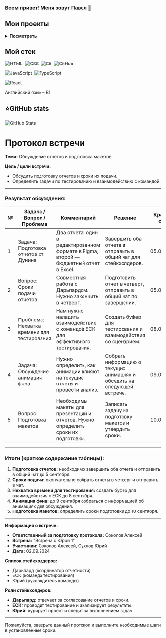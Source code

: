 ### Всем привет! Меня зовут Павел 👋

## Мои проекты 
<details>
<summary><b>Посмотреть</b></summary>
<table>
  <thead>
    <tr>
      <th>Название</th>
      <th>Использованные технологии</th>
      <th>Описание</th>
      <th>Ссылка на код</th>
    </tr>
  </thead>
  <tbody>
    <tr>
      <td><a href='https://venzelland.github.io/memory-game/'>Игра "Найди пару" на JS</a></td>
      <td>JavaScript, CSS, HTML</td>
      <td><b>Pet project.</b> Карточная игра "Найди пару" на JS.</td>
      <td><a href='https://github.com/Venzelland/memory-game'>GitHub</a></td>
    </tr>
    <tr>
      <td><a href='https://venzelland.github.io/math-inequality-gam/'>Math Inequality Game</a></td>
      <td>JavaScript, CSS, HTML</td>
      <td><b>Pet project.</b> Игра для улучшения навыков решения неравенств.</td>
      <td><a href='https://github.com/Venzelland/math-inequality-gam'>GitHub</a></td>
    </tr>
    <tr>
      <td><a href='https://venzelland.github.io/crosses-and-zeroes'>Crosses and Zeroes</a></td>
      <td>JavaScript, CSS, HTML</td>
      <td><b>Pet project.</b> Реализация популярной игры "Крестики-нолики".</td>
      <td><a href='https://github.com/Venzelland/crosses-and-zeroes'>GitHub</a></td>
    </tr>
    <tr>
      <td><a href='https://venzelland.github.io/game-bulls-cows'>Game Bulls and Cows</a></td>
      <td>JavaScript, CSS, HTML</td>
      <td><b>Pet project.</b> Игра "Быки и коровы" для тренировки логического мышления.</td>
      <td><a href='https://github.com/Venzelland/game-bulls-cows'>GitHub</a></td>
    </tr>
    <tr>
      <td><a href='https://venzelland.github.io/Todolist'>Todolist</a></td>
      <td>React, TypeScript</td>
      <td><b>Pet project.</b> Приложение для управления задачами с использованием React и TypeScript.</td>
      <td><a href='https://github.com/Venzelland/Todolist'>GitHub</a></td>
    </tr>
    <tr>
      <td><a href='https://venzelland.github.io/Portfolio'>Portfolio</a></td>
      <td>JavaScript, CSS, HTML</td>
      <td><b>Pet project.</b> Мое портфолио, демонстрирующее мои навыки и проекты.</td>
      <td><a href='https://github.com/Venzelland/Portfolio'>GitHub</a></td>
    </tr>
    <tr>
      <td><a href='https://venzelland.github.io/card-memory'>Card Memory Game</a></td>
      <td>JavaScript, CSS, HTML</td>
      <td><b>Pet project.</b> Приложение для запоминание слов иностранного языка</td>
      <td><a href='https://github.com/Venzelland/card-memory'>GitHub</a></td>
    </tr>
  </tbody>
</table>
</details>


## Мой стек
![HTML](https://img.shields.io/badge/-HTML-05122A?style=flat&logo=HTML5)&nbsp;
![CSS](https://img.shields.io/badge/-CSS-05122A?style=flat&logo=CSS3&logoColor=1572B6)&nbsp;
![Git](https://img.shields.io/badge/-Git-05122A?style=flat&logo=git)&nbsp;
![GitHub](https://img.shields.io/badge/-GitHub-05122A?style=flat&logo=github)&nbsp;

![JavaScript](https://img.shields.io/badge/-JavaScript-05122A?style=flat&logo=javascript)&nbsp;
![TypeScript](https://img.shields.io/badge/-TypeScript-05122A?style=flat&logo=TypeScript)&nbsp;

![React](https://img.shields.io/badge/-React-05122A?style=flat&logo=react)&nbsp;
<!-- ![ReactQuery](https://img.shields.io/badge/-ReactQuery-05122A?style=flat&logo=reactquery)&nbsp; 
![Redux](https://img.shields.io/badge/-Redux-05122A?style=flat&logo=Redux)&nbsp;
![ReduxSaga](https://img.shields.io/badge/-ReduxSaga-05122A?style=flat&logo=Redux-saga)&nbsp;
![ReduxToolkit](https://img.shields.io/badge/-ReduxToolkit-05122A?style=flat)&nbsp;

![Jest](https://img.shields.io/badge/-Jest-05122A?style=flat&logo=Jest)&nbsp;
![React Testing Library](https://img.shields.io/badge/-ReactTestingLibrary-05122A?style=flat)&nbsp;
-->

Английский язык – B1

<summary><h2><b>⭐GitHub stats</b></h2></summary>

![GitHub Stats](https://github-readme-stats.vercel.app/api?username=Venzelland&theme=radical)



# Протокол встречи

**Тема:** Обсуждение отчетов и подготовка макетов

**Цель / цели встречи:** 

- Обсудить подготовку отчетов и сроки их подачи.
- Определить задачи по тестированию и взаимодействию с командой.

---

### Результат обсуждения:

| №    | Задача / Вопрос / Проблема                  | Комментарий                                                  | Решение                                                      | Крайний срок | Исполнители           | Статус       |
| ---- | ------------------------------------------- | ------------------------------------------------------------ | ------------------------------------------------------------ | ------------ | --------------------- | ------------ |
| 1    | Задача: Подготовка отчетов от Дунина        | Два отчета: один в редактированном формате в Figma, второй — бюджетный отчет в Excel. | Завершить оба отчета и отправить в общий чат для стейкхолдеров. | 05.09.2024   | Соколов Алексей, Женя | 1. Начальный |
| 2    | Вопрос: Сроки подачи отчетов                | Совместная работа с Дарьпардом. Нужно закончить в четверг.   | Подготовить отчет в четверг, отправить в общий чат по завершении. | 05.09.2024   | Соколов Алексей       | 1. Начальный |
| 3    | Проблема: Нехватка времени для тестирования | Нам нужно наладить взаимодействие с командой ЕСК для эффективного тестирования. | Создать буфер для тестирования и взаимодействия со сценарием. | 08.09.2024   | Сухлов Юрий           | 1. Начальный |
| 4    | Задача: Обсуждение анимации фона            | Нужно определить, как анимации влияют на текущие отчеты и провести анализ. | Собрать информацию о текущих анимациях и обсудить на следующей встрече. | 09.09.2024   | Соколов Алексей       | 1. Начальный |
| 5    | Вопрос: Подготовка макетов                  | Необходимы макеты для презентаций и отчетов. Нужно определить сроки их подготовки. | Записать задачу на подготовку макетов и утвердить сроки.     | 10.09.2024   | Сухлов Юрий           | 1. Начальный |

---

### Итоги (краткое содержание таблицы):

1. **Подготовка отчетов:** необходимо завершить оба отчета и отправить в общий чат до 5 сентября.
2. **Сроки подачи:** окончательно собрать отчеты в четверг и отправить в чат.
3. **Нехватка времени для тестирования:** создать буфер для взаимодействия с ЕСК до 8 сентября.
4. **Анимация фона:** до 9 сентября собраться с информацией об анимациях для обсуждения.
5. **Подготовка макетов:** определить сроки подготовки до 10 сентября.

---

**Информация о встрече:**

- **Ответственный за подготовку протокола:** Соколов Алексей
- **Встреча:** "Встреча с Юрой 1"
- **Участники:** Соколов Алексей, Сухлов Юрий
- **Дата:** 02.09.2024

**Список стейкхолдеров:**

- Дарьпард (координатор отчетности)
- ЕСК (команда тестирования)
- Юрий (руководитель команды) 

**Роли стейкхолдеров:**

- **Дарьпард:** отвечает за согласование отчетов и сроки.
- **ЕСК:** проводит тестирование и анализирует результаты.
- **Юрий:** курирует проект и следит за выполнением задач.

---

Пожалуйста, заверьте данный протокол и выполните необходимые шаги в установленные сроки.
